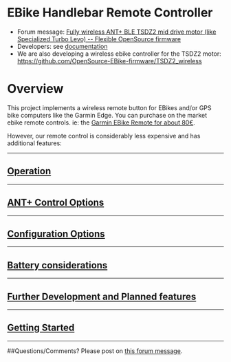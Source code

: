 # EBike Handlebar Remote Controller

- Forum message: [Fully wireless ANT+ BLE TSDZ2 mid drive motor (like Specialized Turbo Levo) -- Flexible OpenSource firmware](https://endless-sphere.com/forums/viewtopic.php?t=106346)
- Developers: see [documentation](documentation/README.md)
- We are also developing a wireless ebike controller for the TSDZ2 motor: https://github.com/OpenSource-EBike-firmware/TSDZ2_wireless
# Overview
This project implements a wireless remote button for EBikes and/or GPS bike computers like the Garmin Edge. 
You can  purchase on the market ebike remote controls. ie: the [Garmin EBike Remote for about 80€](https://buy.garmin.com/en-US/US/p/545795/pn/010-12094-30).

However, our remote control is considerably less expensive and has additional features:

----
[Operation](documentation/operation.md)
-----------
---
[ANT+ Control Options](documentation/features.md)
------------
------------
[Configuration Options](documentation/configuration.md)
---------
---------
[Battery considerations](documentation/battery.md)
-----
-----
[Further Development and Planned features](documentation/planned.md)
------
------
[Getting Started](documentation/getting_started.md)
-------
-------
##Questions/Comments?
Please post on [this forum message](https://endless-sphere.com/forums/viewtopic.php?f=28&t=106346).